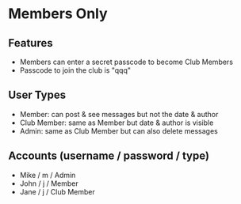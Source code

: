 # Members Only

## Features

- Members can enter a secret passcode to become Club Members
- Passcode to join the club is "qqq"

## User Types

- Member: can post & see messages but not the date & author
- Club Member: same as Member but date & author is visible
- Admin: same as Club Member but can also delete messages

## Accounts (username / password / type)

- Mike / m / Admin
- John / j / Member
- Jane / j / Club Member

